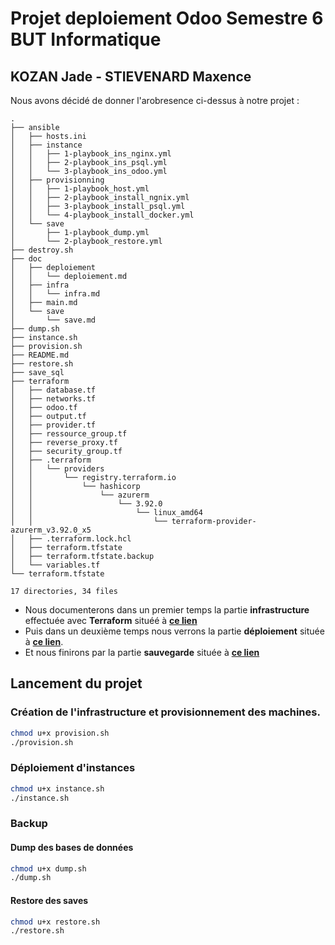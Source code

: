# Projet deploiement Odoo Semestre 6 BUT Informatique

## KOZAN Jade - STIEVENARD Maxence

Nous avons décidé de donner l'arobresence ci-dessus à notre projet : 

```tree
.
├── ansible
│   ├── hosts.ini
│   ├── instance
│   │   ├── 1-playbook_ins_nginx.yml
│   │   ├── 2-playbook_ins_psql.yml
│   │   └── 3-playbook_ins_odoo.yml
│   ├── provisionning
│   │   ├── 1-playbook_host.yml
│   │   ├── 2-playbook_install_ngnix.yml
│   │   ├── 3-playbook_install_psql.yml
│   │   └── 4-playbook_install_docker.yml
│   └── save
│       ├── 1-playbook_dump.yml
│       └── 2-playbook_restore.yml
├── destroy.sh
├── doc
│   ├── deploiement
│   │   └── deploiement.md
│   ├── infra
│   │   └── infra.md
│   ├── main.md
│   └── save
│       └── save.md
├── dump.sh
├── instance.sh
├── provision.sh
├── README.md
├── restore.sh
├── save_sql
├── terraform
│   ├── database.tf
│   ├── networks.tf
│   ├── odoo.tf
│   ├── output.tf
│   ├── provider.tf
│   ├── ressource_group.tf
│   ├── reverse_proxy.tf
│   ├── security_group.tf
│   ├── .terraform
│   │   └── providers
│   │       └── registry.terraform.io
│   │           └── hashicorp
│   │               └── azurerm
│   │                   └── 3.92.0
│   │                       └── linux_amd64
│   │                           └── terraform-provider-azurerm_v3.92.0_x5
│   ├── .terraform.lock.hcl
│   ├── terraform.tfstate
│   ├── terraform.tfstate.backup
│   └── variables.tf
└── terraform.tfstate

17 directories, 34 files
```

- Nous documenterons dans un premier temps la partie **infrastructure** effectuée avec **Terraform** situéé à [**ce lien**](../doc/infra/infra.md)
- Puis dans un deuxième temps nous verrons la partie **déploiement** située à [**ce lien**](../doc/deploiement/deploiement.md).
- Et nous finirons par la partie **sauvegarde** située à [**ce lien**](../doc/save/save.md)

## Lancement du projet 

### Création de l'infrastructure et provisionnement des machines. 

```bash
chmod u+x provision.sh
./provision.sh
```

### Déploiement d'instances

```bash
chmod u+x instance.sh
./instance.sh
```

### Backup 

#### Dump des bases de données

```bash
chmod u+x dump.sh
./dump.sh
```

#### Restore des saves

```bash
chmod u+x restore.sh
./restore.sh
```